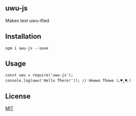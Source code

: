 ##  uwu-js
Makes text uwu-ified

## Installation
`npm i uwu-js --save`

## Usage
```
const uwu = require('uwu-js');
console.log(uwu('Hello There!')); // Hewwo Thewe (｡♥‿♥｡)
```

## License
[MIT](https://opensource.org/licenses/MIT)